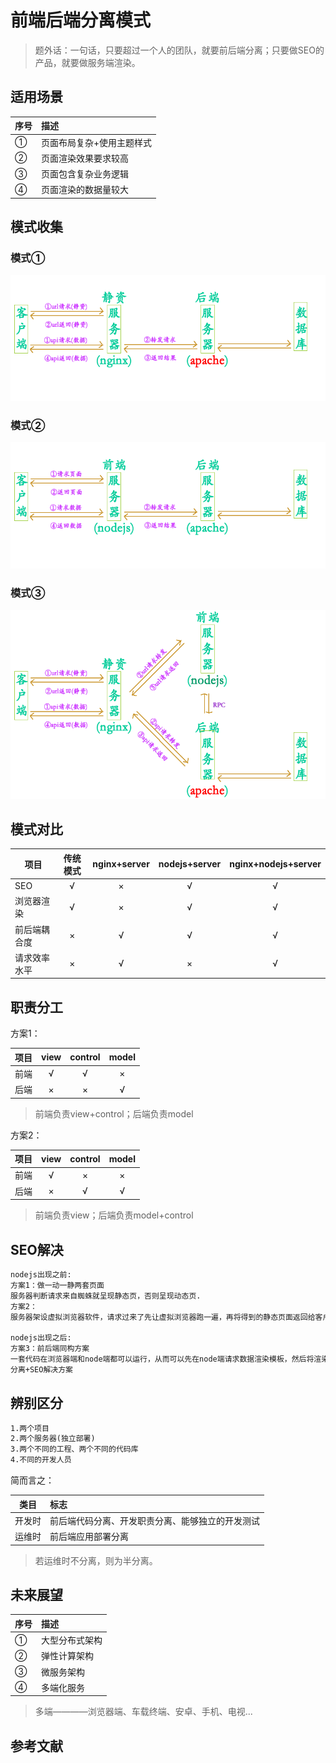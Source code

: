 # 前端后端分离模式

> 题外话：一句话，只要超过一个人的团队，就要前后端分离；只要做SEO的产品，就要做服务端渲染。

## 适用场景

|序号|描述|
|----|:----|
|①|页面布局复杂+使用主题样式|
|②|页面渲染效果要求较高|
|③|页面包含复杂业务逻辑|
|④|页面渲染的数据量较大|

## 模式收集

### 模式①

<div style="align: center">
<img src="assets/前后分离模式01.png" title="前端后端分离模式01"/>
</div>

### 模式②

<div style="align: center">
<img src="assets/前后分离模式02.png" title="前端后端分离模式02"/>
</div>

### 模式③

<div style="align: center">
<img src="assets/前后分离模式03.png" title="前端后端分离模式03"/>
</div>

## 模式对比

|项目|传统模式|nginx+server|nodejs+server|nginx+nodejs+server|
|----|:----:|:----:|:----:|:----:|
|SEO|√|×|√|√|
|浏览器渲染|√|×|√|√|
|前后端耦合度|×|√|√|√|
|请求效率水平|×|√|×|√|

## 职责分工

方案1：

|项目|view|control|model|
|----|:----:|:----:|:----:|
|前端|√|√|×|
|后端|×|×|√|


>前端负责view+control；后端负责model

方案2：

|项目|view|control|model|
|----|:----:|:----:|:----:|
|前端|√|×|×|
|后端|×|√|√|


> 前端负责view；后端负责model+control

## SEO解决

```html
nodejs出现之前:
方案1：做一动一静两套页面
服务器判断请求来自蜘蛛就呈现静态页，否则呈现动态页.
方案2：
服务器架设虚拟浏览器软件，请求过来了先让虚拟浏览器跑一遍，再将得到的静态页面返回给客户端.

nodejs出现之后:
方案3：前后端同构方案
一套代码在浏览器端和node端都可以运行，从而可以先在node端请求数据渲染模板，然后将渲染结果返回给浏览器最终呈现，是目前最完美的前后端
分离+SEO解决方案
```
## 辨别区分

```html
1.两个项目
2.两个服务器(独立部署)
3.两个不同的工程、两个不同的代码库
4.不同的开发人员
```
简而言之：

|类目|标志|
|----|:----|
|开发时|前后端代码分离、开发职责分离、能够独立的开发测试|
|运维时|前后端应用部署分离|

> 若运维时不分离，则为半分离。

## 未来展望

|序号|描述|
|----|:----|
|①|大型分布式架构|
|②|弹性计算架构|
|③|微服务架构|
|④|多端化服务|

> 多端————浏览器端、车载终端、安卓、手机、电视...

## 参考文献




